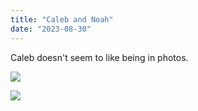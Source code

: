 ```yaml
---
title: "Caleb and Noah"
date: "2023-08-30"
---
```


Caleb doesn't seem to like being in photos.

![](images/IMG-20230820-WA0013-1024x576.jpeg)

![](images/IMG-20230820-WA0009-1024x576.jpeg)
